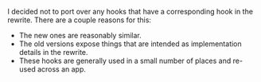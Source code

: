 I decided not to port over any hooks that have a corresponding hook in the rewrite.
There are a couple reasons for this:

- The new ones are reasonably similar.
- The old versions expose things that are intended as implementation details in the rewrite.
- These hooks are generally used in a small number of places and re-used across an app.
